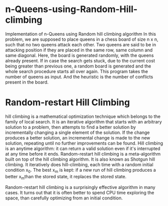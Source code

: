 # n-Queens-using-Random-Hill-climbing
Implementation of n-Queens using Random hill climbing algorithm
In this problem, we are supposed to place queens in a chess board of size n x n, such that no two queens attack each other. Two queens are said to be in attacking position if they are placed in the same row, same column and same diagonal.
Here, the board is generated randomly, with the queens already present. If in case the search gets stuck, due to the current cost being greater than previous one, a random board is generated and the whole search procedure starts all over again.
This program takes the number of queens as input. And the heuristic is the number of conflicts present in the board.

# Random-restart Hill Climbing

 hill climbing is a mathematical optimization technique which belongs to the family of local search. It is an iterative algorithm that starts with an arbitrary solution to a problem, then attempts to find a better solution by incrementally changing a single element of the solution. If the change produces a better solution, an incremental change is made to the new solution, repeating until no further improvements can be found. Hill climbing is an anytime algorithm: it can return a valid solution even if it's interrupted at any time before it ends. Random-restart hill climbing is a meta-algorithm built on top of the hill climbing algorithm. It is also known as Shotgun hill climbing. It iteratively does hill-climbing, each time with a random initial condition x<sub>0</sub>. The best x<sub>m</sub> is kept: if a new run of hill climbing produces a better x<sub>m</sub>than the stored state, it replaces the stored state.

Random-restart hill climbing is a surprisingly effective algorithm in many cases. It turns out that it is often better to spend CPU time exploring the space, than carefully optimizing from an initial condition.

